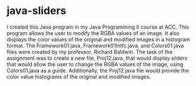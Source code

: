 # java-sliders
I created this Java program in my Java Programming II course at ACC. This program allows the user to modify the RGBA values of an image. It also displays the color values of the original and modified images in a histogram format. The Framework01.java, Framework01Intfc.java, and Colors01.java files were created by my professor, Richard Baldwin. The task of the assignment was to create a new file, Proj12.java, that would display sliders that would allow the user to change the RGBA values of the image, using Colors01.java as a guide. Additionally, the Proj12.java file would provide the color value histograms of the original and modified images.